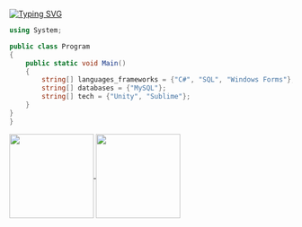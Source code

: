 <a href="https://git.io/typing-svg"><img src="https://readme-typing-svg.demolab.com?font=Fira+Code&pause=1000&color=F7881D&random=false&width=435&lines=Drink+your+Milk" alt="Typing SVG" /></a>

```csharp
using System;

public class Program
{
    public static void Main()
    {
        string[] languages_frameworks = {"C#", "SQL", "Windows Forms"};
        string[] databases = {"MySQL"};
        string[] tech = {"Unity", "Sublime"};
    }
}
}
```
<a href="https://github.com/gabrielmoreira-7">
<img align="center" height="150em" src="https://github-readme-stats.vercel.app/api?username=gabrielmoreira-7&show_icons=true&theme=apprentice&hide_border=true&bg_color=0D1117">
</a>



<a href="https://github.com/gabrielmoreira-7">
<img align="center" height="150em" src="https://github-readme-stats.vercel.app/api/top-langs/?username=gabrielmoreira-7&layout=compact&theme=apprentice&hide_border=true&bg_color=0D1117">
</a>





